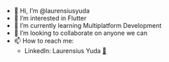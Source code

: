 - 👋 Hi, I’m @laurensiusyuda
- 👀 I’m interested in Flutter  
- 🌱 I’m currently learning Multiplatform Development 
- 💞️ I’m looking to collaborate on anyone we can
- 📫 How to reach me: 
  - LinkedIn: Laurensius Yuda [🔗]([https://www.linkedin.com/in/laurensiusyuda](https://www.linkedin.com/in/laurensius-yuda/))
